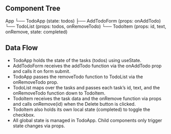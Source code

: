 ## Component Tree
App
 └── TodoApp (state: todos)
       ├── AddTodoForm (props: onAddTodo)
       └── TodoList (props: todos, onRemoveTodo)
             └── TodoItem (props: id, text, onRemove, state: completed)

## Data Flow
- TodoApp holds the state of the tasks (todos) using useState.
- AddTodoForm receives the addTodo function via the onAddTodo prop and calls it on form submit.
- TodoApp passes the removeTodo function to TodoList via the onRemoveTodo prop.
- TodoList maps over the tasks and passes each task’s id, text, and the onRemoveTodo function down to TodoItem.
- TodoItem receives the task data and the onRemove function via props and calls onRemove(id) when the Delete button is clicked.
- TodoItem also holds its own local state (completed) to toggle the checkbox.
- All global state is managed in TodoApp. Child components only trigger state changes via props.


